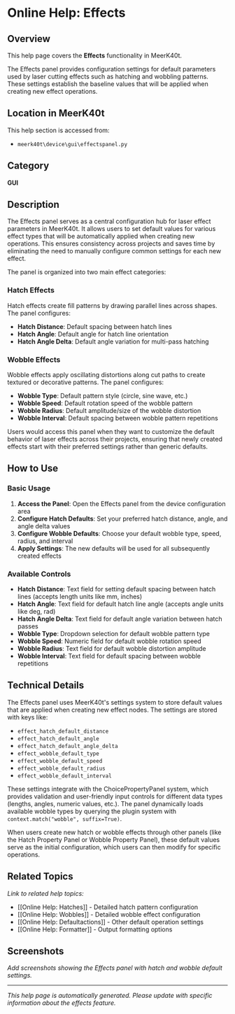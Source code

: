 # Online Help: Effects

## Overview

This help page covers the **Effects** functionality in MeerK40t.

The Effects panel provides configuration settings for default parameters used by laser cutting effects such as hatching and wobbling patterns. These settings establish the baseline values that will be applied when creating new effect operations.

## Location in MeerK40t

This help section is accessed from:
- `meerk40t\device\gui\effectspanel.py`

## Category

**GUI**

## Description

The Effects panel serves as a central configuration hub for laser effect parameters in MeerK40t. It allows users to set default values for various effect types that will be automatically applied when creating new operations. This ensures consistency across projects and saves time by eliminating the need to manually configure common settings for each new effect.

The panel is organized into two main effect categories:

### Hatch Effects
Hatch effects create fill patterns by drawing parallel lines across shapes. The panel configures:
- **Hatch Distance**: Default spacing between hatch lines
- **Hatch Angle**: Default angle for hatch line orientation
- **Hatch Angle Delta**: Default angle variation for multi-pass hatching

### Wobble Effects
Wobble effects apply oscillating distortions along cut paths to create textured or decorative patterns. The panel configures:
- **Wobble Type**: Default pattern style (circle, sine wave, etc.)
- **Wobble Speed**: Default rotation speed of the wobble pattern
- **Wobble Radius**: Default amplitude/size of the wobble distortion
- **Wobble Interval**: Default spacing between wobble pattern repetitions

Users would access this panel when they want to customize the default behavior of laser effects across their projects, ensuring that newly created effects start with their preferred settings rather than generic defaults.

## How to Use

### Basic Usage

1. **Access the Panel**: Open the Effects panel from the device configuration area
2. **Configure Hatch Defaults**: Set your preferred hatch distance, angle, and angle delta values
3. **Configure Wobble Defaults**: Choose your default wobble type, speed, radius, and interval
4. **Apply Settings**: The new defaults will be used for all subsequently created effects

### Available Controls

- **Hatch Distance**: Text field for setting default spacing between hatch lines (accepts length units like mm, inches)
- **Hatch Angle**: Text field for default hatch line angle (accepts angle units like deg, rad)
- **Hatch Angle Delta**: Text field for default angle variation between hatch passes
- **Wobble Type**: Dropdown selection for default wobble pattern type
- **Wobble Speed**: Numeric field for default wobble rotation speed
- **Wobble Radius**: Text field for default wobble distortion amplitude
- **Wobble Interval**: Text field for default spacing between wobble repetitions

## Technical Details

The Effects panel uses MeerK40t's settings system to store default values that are applied when creating new effect nodes. The settings are stored with keys like:

- `effect_hatch_default_distance`
- `effect_hatch_default_angle`
- `effect_hatch_default_angle_delta`
- `effect_wobble_default_type`
- `effect_wobble_default_speed`
- `effect_wobble_default_radius`
- `effect_wobble_default_interval`

These settings integrate with the ChoicePropertyPanel system, which provides validation and user-friendly input controls for different data types (lengths, angles, numeric values, etc.). The panel dynamically loads available wobble types by querying the plugin system with `context.match("wobble", suffix=True)`.

When users create new hatch or wobble effects through other panels (like the Hatch Property Panel or Wobble Property Panel), these default values serve as the initial configuration, which users can then modify for specific operations.

## Related Topics

*Link to related help topics:*

- [[Online Help: Hatches]] - Detailed hatch pattern configuration
- [[Online Help: Wobbles]] - Detailed wobble effect configuration
- [[Online Help: Defaultactions]] - Other default operation settings
- [[Online Help: Formatter]] - Output formatting options

## Screenshots

*Add screenshots showing the Effects panel with hatch and wobble default settings.*

---

*This help page is automatically generated. Please update with specific information about the effects feature.*
